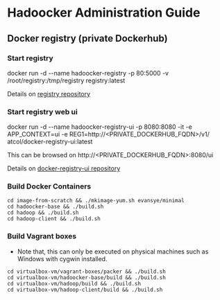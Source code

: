 # Hadoocker Administration Guide

## Docker registry (private Dockerhub)

### Start registry

docker run -d --name hadoocker-registry -p 80:5000 -v /root/registry:/tmp/registry registry:latest

Details on [registry repository](https://registry.hub.docker.com/u/library/registry)

### Start registry web ui

docker run -d --name hadoocker-registry-ui -p 8080:8080 -it -e APP_CONTEXT=ui -e REG1=http://<PRIVATE_DOCKERHUB_FQDN>/v1/ atcol/docker-registry-ui:latest

This can be browsed on http://<PRIVATE_DOCKERHUB_FQDN>:8080/ui

Details on [docker-registry-ui repository](https://registry.hub.docker.com/u/atcol/docker-registry-ui/)

### Build Docker Containers

```
cd image-from-scratch && ./mkimage-yum.sh evansye/minimal
cd hadoocker-base && ./build.sh
cd hadoop && ./build.sh
cd hadoop-client && ./build.sh
```

### Build Vagrant boxes

* Note that, this can only be executed on physical machines such as Windows with cygwin installed.

```
cd virtualbox-vm/vagrant-boxes/packer && ./build.sh
cd virtualbox-vm/hadoocker-base/build && ./build.sh
cd virtualbox-vm/hadoop/build && ./build.sh
cd virtualbox-vm/hadoop-client/build && ./build.sh
```
